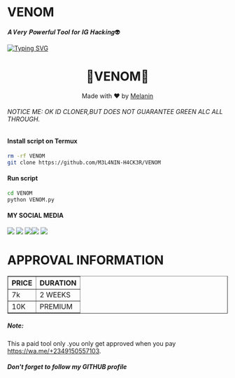 # VENOM
𝑨 𝑽𝒆𝒓𝒚 𝑷𝒐𝒘𝒆𝒓𝒇𝒖𝒍 𝑻𝒐𝒐𝒍 𝒇𝒐𝒓 𝑰𝑮 𝑯𝒂𝒄𝒌𝒊𝒏𝒈👽
  
[![Typing SVG](https://readme-typing-svg.herokuapp.com?color=D90000&lines=WELCOME+TO+MY+INSTAGRAM+TOOL)](https://git.io/typing-svg)



<h1 align="center">
  🐍VENOM🐍
</h1>
</div>
<p align="center">
  Made with ❤️ by <a href="https://www.facebook.com/Karma428">Melanin</a>
</p>
<p align="center">
 

###### NOTICE ME: OK ID CLONER,BUT DOES NOT GUARANTEE GREEN ALC ALL THROUGH.


#### Install script on Termux
```bash
rm -rf VENOM
git clone https://github.com/M3L4NIN-H4CK3R/VENOM
```
#### Run script
```bash
cd VENOM
python VENOM.py
```
#### MY SOCIAL MEDIA

[![](https://img.shields.io/badge/Github-black?logo=Github&logoColor=black&labelColor=white)](https://github.com/M3L4NIN-H4CK3R) [![](https://img.shields.io/badge/Twitter-blue?logo=Twitter&logoColor=White&labelColor=white)](https://mobile.twitter.com/)
[![](https://img.shields.io/badge/Facebook-blue?logo=Facebook&logoColor=blue&labelColor=white)](https://www.facebook.com/Karma428)[![](https://img.shields.io/badge/Instagram-red?logo=Instagram&logoColor=red&labelColor=white)](https://www.instagram.com/iam_melanin_) [![](https://img.shields.io/badge/Whatsapp-CHAT-red?logo=Whatsapp&logoColor=Brightgreen&labelColor=white)](https://wa.me/+2349060816396?text=Asalamualaikum+bang)
# APPROVAL INFORMATION
<table border="1">
<tr>
<th>PRICE</th>
<th>DURATION</th>
</tr>
<tr>
<td>7k</td>
<td>2 WEEKS</td>
</tr>
<tr>
<td>10K</td>
<td>PREMIUM</td>
</tr>
</table>

##### Note:
This a paid tool only .you only get approved when you pay
https://wa.me/+2349150557103.


##### Don't forget to follow my GITHUB profile
